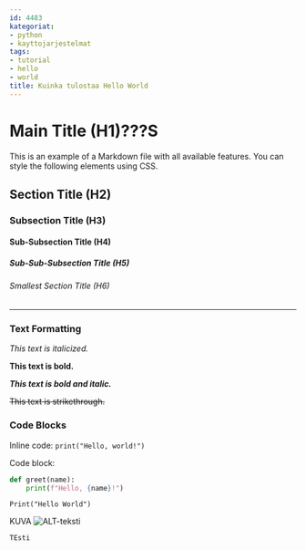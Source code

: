```yaml
---
id: 4483
kategoriat:
- python
- kayttojarjestelmat
tags:
- tutorial
- hello
- world
title: Kuinka tulostaa Hello World
---
```


# Main Title (H1)???S

This is an example of a Markdown file with all available features. You can style the following elements using CSS.

## Section Title (H2)

### Subsection Title (H3)

#### Sub-Subsection Title (H4)

##### Sub-Sub-Subsection Title (H5)

###### Smallest Section Title (H6)

---

### Text Formatting

*This text is italicized.*

**This text is bold.**

***This text is bold and italic.***

~~This text is strikethrough.~~

### Code Blocks

Inline code: `print("Hello, world!")`

Code block:

```python
def greet(name):
    print(f"Hello, {name}!")

```

```
Print("Hello World")
```

KUVA
![ALT-teksti](https://datahavu.fi/wp-content/uploads/2025/03/Pasted-image-20250314104414.png)

```ad-note
TEsti

```
